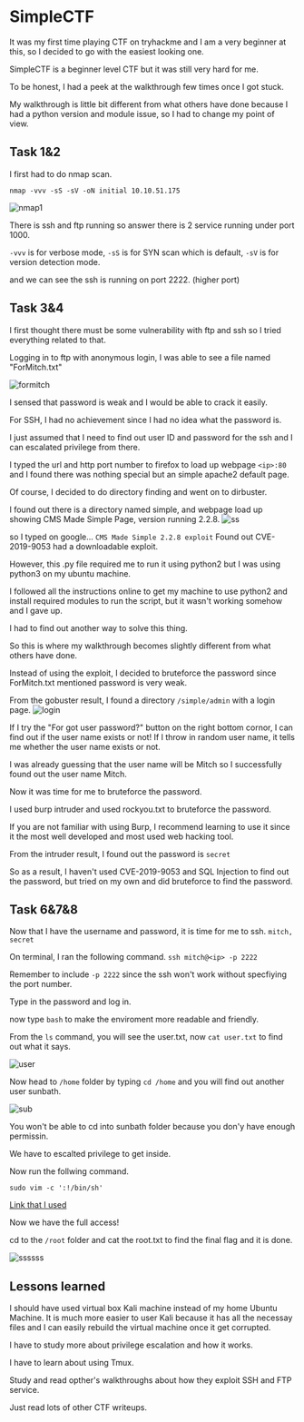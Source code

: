 # SimpleCTF
It was my first time playing CTF on tryhackme and I am a very beginner at this, so I decided to go with the easiest looking one.

SimpleCTF is a beginner level CTF but it was still very hard for me. 

To be honest, I had a peek at the walkthrough few times once I got stuck.

My walkthrough is little bit different from what others have done because I had a python version and module issue, so I had to change my point of view.


## Task 1&2
I first had to do nmap scan. 
```
nmap -vvv -sS -sV -oN initial 10.10.51.175
```
![nmap1](https://user-images.githubusercontent.com/76433661/125184976-e1514380-e25c-11eb-86db-4dafc3f7f3e6.png)

There is ssh and ftp running so answer there is 2 service running under port 1000.

```-vvv``` is for verbose mode, 
```-sS``` is for SYN scan which is default, 
```-sV``` is for version detection mode. 

and we can see the ssh is running on port 2222. (higher port)

## Task 3&4
I first thought there must be some vulnerability with ftp and ssh so I tried everything related to that. 

Logging in to ftp with anonymous login, I was able to see a file named "ForMitch.txt"

![formitch](https://user-images.githubusercontent.com/76433661/125185097-9a178280-e25d-11eb-868c-0e8406ac1ba9.png)

I sensed that password is weak and I would be able to crack it easily. 

For SSH, I had no achievement since I had no idea what the password is. 

I just assumed that I need to find out user ID and password for the ssh and I can escalated privilege from there. 


I typed the url and http port number to firefox to load up webpage
```<ip>:80```
and I found there was nothing special but an simple apache2 default page. 

Of course, I decided to do directory finding and went on to dirbuster. 

I found out there is a directory named simple,
and webpage load up showing CMS Made Simple Page, version running 2.2.8.
![ss](https://user-images.githubusercontent.com/76433661/125185296-152d6880-e25f-11eb-8a8c-eebfb3b5786b.png)

so I typed on google...
```CMS Made Simple 2.2.8 exploit```
Found out CVE-2019-9053 had a downloadable exploit. 

However, this .py file required me to run it using python2 but I was using python3 on my ubuntu machine. 

I followed all the instructions online to get my machine to use python2 and install required modules to run the script, but it wasn't working somehow and I gave up. 

I had to find out another way to solve this thing. 

So this is where my walkthrough becomes slightly different from what others have done. 

Instead of using the exploit, I decided to bruteforce the password since ForMitch.txt mentioned password is very weak.

From the gobuster result, I found a directory ```/simple/admin``` with a login page.
![login](https://user-images.githubusercontent.com/76433661/125185436-c2a07c00-e25f-11eb-93c9-5184e66a38c7.png)

If I try the "For got user password?" button on the right bottom cornor, I can find out if the user name exists or not!
If I throw in random user name, it tells me whether the user name exists or not. 

I was already guessing that the user name will be Mitch so I successfully found out the user name Mitch. 

Now it was time for me to bruteforce the password. 

I used burp intruder and used rockyou.txt to bruteforce the password. 

If you are not familiar with using Burp, I recommend learning to use it since it the most well developed and most used web hacking tool.

From the intruder result, I found out the password is ```secret```

So as a result, I haven't used CVE-2019-9053 and SQL Injection to find out the password, but tried on my own and did bruteforce to find the password. 

## Task 6&7&8
Now that I have the username and password, it is time for me to ssh.
```mitch, secret```

On terminal, I ran the following command.
```ssh mitch@<ip> -p 2222```

Remember to include ```-p 2222``` since the ssh won't work without specfiying the port number. 

Type in the password and log in. 

now type ```bash``` to make the enviroment more readable and friendly.

From the ```ls``` command, you will see the user.txt, now ```cat user.txt``` to find out what it says. 

![user](https://user-images.githubusercontent.com/76433661/125185660-0ba50000-e261-11eb-9315-5f8fddf5cc37.png)

Now head to ```/home``` folder by typing ```cd /home``` and you will find out another user sunbath.

![sub](https://user-images.githubusercontent.com/76433661/125185709-473fca00-e261-11eb-87bb-4621c5960022.png)

You won't be able to cd into sunbath folder because you don'y have enough permissin.

We have to escalted privilege to get inside. 

Now run the follwing command.

```
sudo vim -c ':!/bin/sh'
```
[Link that I used](https://gtfobins.github.io/gtfobins/vim/)

Now we have the full access!

cd to the ```/root``` folder and cat the root.txt to find the final flag and it is done. 

![ssssss](https://user-images.githubusercontent.com/76433661/125185845-0300f980-e262-11eb-9ca7-72b3c999008d.png)

## Lessons learned
I should have used virtual box Kali machine instead of my home Ubuntu Machine. 
It is much more easier to user Kali because it has all the necessay files and I can easily rebuild the virtual machine once it get corrupted. 

I have to study more about privilege escalation and how it works. 

I have to learn about using Tmux.

Study and read opther's walkthroughs about how they exploit SSH and FTP service. 

Just read lots of other CTF writeups. 

